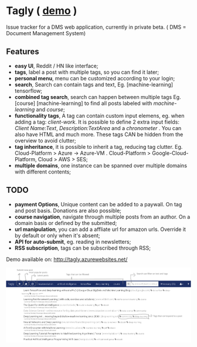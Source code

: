 # Tagly ( [demo](http://tagly.azurewebsites.net/) )
Issue tracker for a DMS web application, currently in private beta. ( DMS = Document Management System)

## Features 

 - **easy UI**, Reddit / HN like interface;
 - **tags**, label a post with multiple tags, so you can find it later;
 - **personal menu**, menu can be customized according to your login;
 - **search**, Search can contain tags and text, Eg. [machine-learning] tensorflow;
 - **combined tag search**, search can happen between multiple tags Eg. [course] [machine-learning] to find all posts labeled with *machine-learning* and *course*;
 - **functionality tags**, A tag can contain custom input elemens, eg. when adding a tag: *client-work*. It is possible to define 2 extra input fields: *Client Name:Text*, *Description:TextArea* and a  *chronometer* . You can also have HTML and much more. These tags CAN be hidden from the overview to avoid clutter;
 - **tag inheritance**, it is possible to inherit a tag, reducing tag clutter. Eg. Cloud-Platform > Azure -> Azure-VM . Cloud-Platform > Google-Cloud-Platform, Cloud > AWS > SES;
 - **multiple domains**, one instance can be spanned over multiple domains with different contents; 

## TODO
 - **payment Options**, Unique content can be added to a paywall. On tag and post basis. Donations are also possible;
 - **course navigation**, navigate through multiple posts from an author. On a domain basis or defined by the submitted;
 - **url manipulation**, you can add a affliate url for amazon urls. Override it by default or only when it's absent;
 - **API for auto-submit**, eg. reading in newsletters;
 - **RSS subscription**, tags can be subscribed through RSS;

Demo available on:  http://tagly.azurewebsites.net/

![Interface screenshot](/tagly-screenshot.png)
